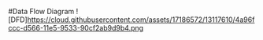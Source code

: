 #Data Flow Diagram
![DFD]https://cloud.githubusercontent.com/assets/17186572/13117610/4a96fccc-d566-11e5-9533-90cf2ab9d9b4.png
